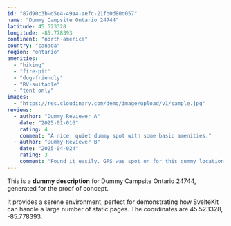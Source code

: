 ```yaml
---
id: "87d90c3b-d5e4-49a4-aefc-21fb0d80d057"
name: "Dummy Campsite Ontario 24744"
latitude: 45.523328
longitude: -85.778393
continent: "north-america"
country: "canada"
region: "ontario"
amenities:
  - "hiking"
  - "fire-pit"
  - "dog-friendly"
  - "RV-suitable"
  - "tent-only"
images:
  - "https://res.cloudinary.com/demo/image/upload/v1/sample.jpg"
reviews:
  - author: "Dummy Reviewer A"
    date: "2025-01-016"
    rating: 4
    comment: "A nice, quiet dummy spot with some basic amenities."
  - author: "Dummy Reviewer B"
    date: "2025-04-024"
    rating: 3
    comment: "Found it easily. GPS was spot on for this dummy location."
---
```


This is a **dummy description** for Dummy Campsite Ontario 24744, generated for the proof of concept.

It provides a serene environment, perfect for demonstrating how SvelteKit can handle a large number of static pages. The coordinates are 45.523328, -85.778393.
